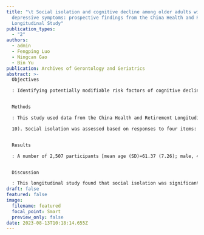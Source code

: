 ```yaml
---
title: "\t Social isolation and cognitive decline among older adults with
  depressive symptoms: prospective findings from the China Health and Retirement
  Longitudinal Study"
publication_types:
  - "2"
authors:
  - admin
  - Fengping Luo
  - Ningcan Gao
  - Bin Yu
publication: Archives of Gerontology and Geriatrics
abstract: >-
  Objectives

  : Identifying potentially modifiable risk factors of cognitive decline among people with depressive symptoms could provide insight into strategies for improving treatment effect of depression and prevention of dementia. Quite a few studies have examined the association between social isolation and cognitive function directly among depressed older adults and the results are still mixed. The aim is to examine the association of social isolation and cognitive decline among older adults with depressive symptoms in a non-Western country.


  Methods

  : This study used data from the China Health and Retirement Longitudinal Study (CHARLS). Depressive symptoms were measured by the Chinese version of the 10-item Center for Epidemiological Studies Depression Scale (CESD-10) (elevated depressive symptom cutoff

  10). Social isolation was assessed based on responses to four items: marital status, residence, contact with children, and social activity. Lagged dependent variable regressions adjusted for confounding factors were used to evaluate the association between baseline social isolation and follow-up cognitive function.


  Results

  : A number of 2,507 participants [mean age (SD)=61.37 (7.26); male, 41.0%] with increased depressive symptoms were available for the present study. Baseline social isolation was significantly associated with 4-year episodic memory (β=−0.08, p<0.001) in depressed women, but not men (β=−0.03, p=0.350). No significant association between baseline social isolation and follow-up mental status was found for women (β=−0.04, p=0.097) or men (β=0.01, p=0.741).


  Discussion

  : This longitudinal study found that social isolation was significantly associated with memory decline over 4 years among depressed women (but not men) in China.
draft: false
featured: false
image:
  filename: featured
  focal_point: Smart
  preview_only: false
date: 2023-08-13T10:18:14.655Z
---
```

